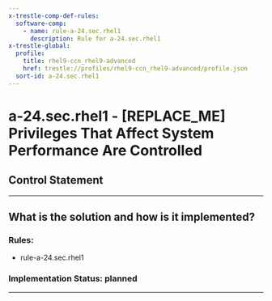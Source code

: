 ```yaml
---
x-trestle-comp-def-rules:
  software-comp:
    - name: rule-a-24.sec.rhel1
      description: Rule for a-24.sec.rhel1
x-trestle-global:
  profile:
    title: rhel9-ccn_rhel9-advanced
    href: trestle://profiles/rhel9-ccn_rhel9-advanced/profile.json
  sort-id: a-24.sec.rhel1
---
```


# a-24.sec.rhel1 - \[REPLACE_ME\] Privileges That Affect System Performance Are Controlled

## Control Statement

______________________________________________________________________

## What is the solution and how is it implemented?

<!-- For implementation status enter one of: implemented, partial, planned, alternative, not-applicable -->

<!-- Note that the list of rules under ### Rules: is read-only and changes will not be captured after assembly to JSON -->

<!-- Add control implementation description here for control: a-24.sec.rhel1 -->

### Rules:

  - rule-a-24.sec.rhel1

### Implementation Status: planned

______________________________________________________________________
